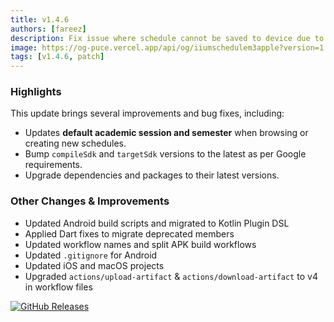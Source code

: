 ```yaml
---
title: v1.4.6
authors: [fareez]
description: Fix issue where schedule cannot be saved to device due to insufficient permissions.
image: https://og-puce.vercel.app/api/og/iiumschedulem3apple?version=1.4.6
tags: [v1.4.6, patch]
---
```


### Highlights

This update brings several improvements and bug fixes, including:

- Updates **default academic session and semester** when browsing or creating new schedules.
- Bump `compileSdk` and `targetSdk` versions to the latest as per Google requirements.
- Upgrade dependencies and packages to their latest versions.

### Other Changes & Improvements

- Updated Android build scripts and migrated to Kotlin Plugin DSL
- Applied Dart fixes to migrate deprecated members
- Updated workflow names and split APK build workflows
- Updated `.gitignore` for Android
- Updated iOS and macOS projects
- Upgraded `actions/upload-artifact` & `actions/download-artifact` to v4 in workflow files

[![GitHub Releases](https://img.shields.io/badge/view%20on%20github-%23121011.svg?style=for-the-badge&logo=github&logoColor=white)](https://github.com/iiumschedule/iium_schedule/releases/tag/1.4.6%2B45)
